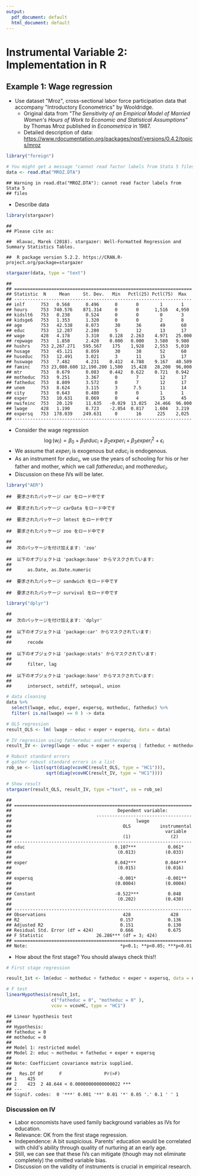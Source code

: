 ```yaml
---
output:
  pdf_document: default
  html_document: default
---
```


# Instrumental Variable 2: Implementation in R

## Example 1: Wage regression

- Use dataset "Mroz", cross-sectional labor force participation data that accompany "Introductory Econometrics" by Wooldridge. 
    - Original data from  *"The Sensitivity of an Empirical Model of Married Women's Hours of Work to Economic and Statistical Assumptions"* by Thomas Mroz published in *Econometrica* in 1987.
    - Detailed description of data: https://www.rdocumentation.org/packages/npsf/versions/0.4.2/topics/mroz 
    
 

```r
library("foreign")

# You might get a message "cannot read factor labels from Stata 5 files", but you do not have to worry about it. 
data <- read.dta("MROZ.DTA")
```

```
## Warning in read.dta("MROZ.DTA"): cannot read factor labels from Stata 5
## files
```

- Describe data

```r
library(stargazer)
```

```
## 
## Please cite as:
```

```
##  Hlavac, Marek (2018). stargazer: Well-Formatted Regression and Summary Statistics Tables.
```

```
##  R package version 5.2.2. https://CRAN.R-project.org/package=stargazer
```

```r
stargazer(data, type = "text")
```

```
## 
## ===================================================================
## Statistic  N     Mean     St. Dev.   Min   Pctl(25) Pctl(75)  Max  
## -------------------------------------------------------------------
## inlf      753   0.568      0.496      0       0        1       1   
## hours     753  740.576    871.314     0       0      1,516   4,950 
## kidslt6   753   0.238      0.524      0       0        0       3   
## kidsge6   753   1.353      1.320      0       0        2       8   
## age       753   42.538     8.073      30      36       49      60  
## educ      753   12.287     2.280      5       12       13      17  
## wage      428   4.178      3.310    0.128   2.263    4.971   25.000
## repwage   753   1.850      2.420    0.000   0.000    3.580   9.980 
## hushrs    753 2,267.271   595.567    175    1,928    2,553   5,010 
## husage    753   45.121     8.059      30      38       52      60  
## huseduc   753   12.491     3.021      3       11       15      17  
## huswage   753   7.482      4.231    0.412   4.788    9.167   40.509
## faminc    753 23,080.600 12,190.200 1,500   15,428   28,200  96,000
## mtr       753   0.679      0.083    0.442   0.622    0.721   0.942 
## motheduc  753   9.251      3.367      0       7        12      17  
## fatheduc  753   8.809      3.572      0       7        12      17  
## unem      753   8.624      3.115      3      7.5       11      14  
## city      753   0.643      0.480      0       0        1       1   
## exper     753   10.631     8.069      0       4        15      45  
## nwifeinc  753   20.129     11.635   -0.029  13.025   24.466  96.000
## lwage     428   1.190      0.723    -2.054  0.817    1.604   3.219 
## expersq   753  178.039    249.631     0       16      225    2,025 
## -------------------------------------------------------------------
```

- Consider the wage regression 
$$
\log(w_i) = \beta_0 + \beta_1 educ_i + \beta_2 exper_i + \beta_3 exper_i^2 + \epsilon_i
$$
- We assume that $exper_i$ is exogenous but $educ_i$ is endogenous.
- As an instrument for $educ_i$, we use the years of schooling for his or her father and mother, which we call $fathereduc_i$ and $mothereduc_i$. 
- Discussion on these IVs will be later. 


```r
library("AER")
```

```
##  要求されたパッケージ car をロード中です
```

```
##  要求されたパッケージ carData をロード中です
```

```
##  要求されたパッケージ lmtest をロード中です
```

```
##  要求されたパッケージ zoo をロード中です
```

```
## 
##  次のパッケージを付け加えます: 'zoo'
```

```
##  以下のオブジェクトは 'package:base' からマスクされています: 
## 
##      as.Date, as.Date.numeric
```

```
##  要求されたパッケージ sandwich をロード中です
```

```
##  要求されたパッケージ survival をロード中です
```

```r
library("dplyr")
```

```
## 
##  次のパッケージを付け加えます: 'dplyr'
```

```
##  以下のオブジェクトは 'package:car' からマスクされています: 
## 
##      recode
```

```
##  以下のオブジェクトは 'package:stats' からマスクされています: 
## 
##      filter, lag
```

```
##  以下のオブジェクトは 'package:base' からマスクされています: 
## 
##      intersect, setdiff, setequal, union
```

```r
# data cleaning
data %>% 
  select(lwage, educ, exper, expersq, motheduc, fatheduc) %>%
  filter( is.na(lwage) == 0 ) -> data

# OLS regression
result_OLS <- lm( lwage ~ educ + exper + expersq, data = data)

# IV regression using fathereduc and mothereduc
result_IV <- ivreg(lwage ~ educ + exper + expersq | fatheduc + motheduc + exper + expersq, data = data)

# Robust standard errors 
# gather robust standard errors in a list
rob_se <- list(sqrt(diag(vcovHC(result_OLS, type = "HC1"))),
               sqrt(diag(vcovHC(result_IV, type = "HC1"))))

# Show result
stargazer(result_OLS, result_IV, type ="text", se = rob_se)
```

```
## 
## ===================================================================
##                                        Dependent variable:         
##                                ------------------------------------
##                                               lwage                
##                                          OLS           instrumental
##                                                          variable  
##                                          (1)               (2)     
## -------------------------------------------------------------------
## educ                                  0.107***            0.061*   
##                                        (0.013)           (0.033)   
##                                                                    
## exper                                 0.042***           0.044***  
##                                        (0.015)           (0.016)   
##                                                                    
## expersq                                -0.001*           -0.001**  
##                                       (0.0004)           (0.0004)  
##                                                                    
## Constant                              -0.522***           0.048    
##                                        (0.202)           (0.430)   
##                                                                    
## -------------------------------------------------------------------
## Observations                             428               428     
## R2                                      0.157             0.136    
## Adjusted R2                             0.151             0.130    
## Residual Std. Error (df = 424)          0.666             0.675    
## F Statistic                    26.286*** (df = 3; 424)             
## ===================================================================
## Note:                                   *p<0.1; **p<0.05; ***p<0.01
```

- How about the first stage? You should always check this!!


```r
# First stage regression 

result_1st <- lm(educ ~ motheduc + fatheduc + exper + expersq, data = data)

# F test
linearHypothesis(result_1st, 
                 c("fatheduc = 0", "motheduc = 0" ), 
                 vcov = vcovHC, type = "HC1")
```

```
## Linear hypothesis test
## 
## Hypothesis:
## fatheduc = 0
## motheduc = 0
## 
## Model 1: restricted model
## Model 2: educ ~ motheduc + fatheduc + exper + expersq
## 
## Note: Coefficient covariance matrix supplied.
## 
##   Res.Df Df      F                Pr(>F)    
## 1    425                                    
## 2    423  2 48.644 < 0.00000000000000022 ***
## ---
## Signif. codes:  0 '***' 0.001 '**' 0.01 '*' 0.05 '.' 0.1 ' ' 1
```

### Discussion on IV

- Labor economists have used family background variables as IVs for education. 
- Relevance: OK from the first stage regression. 
- Independence: A bit suspicious. Parents' education would be correlated with child's ability through quality of nurturing at an early age. 
- Still, we can see that these IVs can mitigate (though may not eliminate completely) the omitted variable bias. 
- Discussion on the validity of instruments is crucial in empirical research. 


